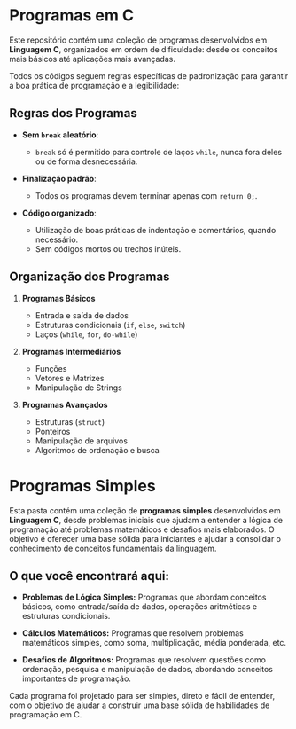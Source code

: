 # Programas em C

Este repositório contém uma coleção de programas desenvolvidos em **Linguagem C**, organizados em ordem de dificuldade: desde os conceitos mais básicos até aplicações mais avançadas.

Todos os códigos seguem regras específicas de padronização para garantir a boa prática de programação e a legibilidade:

## Regras dos Programas

- **Sem `break` aleatório**:  
  - `break` só é permitido para controle de laços `while`, nunca fora deles ou de forma desnecessária.
  
- **Finalização padrão**:  
  - Todos os programas devem terminar apenas com `return 0;`.

- **Código organizado**:  
  - Utilização de boas práticas de indentação e comentários, quando necessário.
  - Sem códigos mortos ou trechos inúteis.

## Organização dos Programas

1. **Programas Básicos**  
   - Entrada e saída de dados
   - Estruturas condicionais (`if`, `else`, `switch`)
   - Laços (`while`, `for`, `do-while`)

2. **Programas Intermediários**  
   - Funções
   - Vetores e Matrizes
   - Manipulação de Strings

3. **Programas Avançados**  
   - Estruturas (`struct`)
   - Ponteiros
   - Manipulação de arquivos
   - Algoritmos de ordenação e busca
# Programas Simples

Esta pasta contém uma coleção de **programas simples** desenvolvidos em **Linguagem C**, desde problemas iniciais que ajudam a entender a lógica de programação até problemas matemáticos e desafios mais elaborados. O objetivo é oferecer uma base sólida para iniciantes e ajudar a consolidar o conhecimento de conceitos fundamentais da linguagem.

## O que você encontrará aqui:

- **Problemas de Lógica Simples:** Programas que abordam conceitos básicos, como entrada/saída de dados, operações aritméticas e estruturas condicionais.
  
- **Cálculos Matemáticos:** Programas que resolvem problemas matemáticos simples, como soma, multiplicação, média ponderada, etc.
  
- **Desafios de Algoritmos:** Programas que resolvem questões como ordenação, pesquisa e manipulação de dados, abordando conceitos importantes de programação.

Cada programa foi projetado para ser simples, direto e fácil de entender, com o objetivo de ajudar a construir uma base sólida de habilidades de programação em C.
